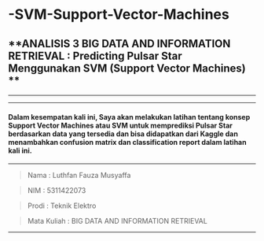 # -SVM-Support-Vector-Machines

## **ANALISIS 3 BIG DATA AND INFORMATION RETRIEVAL : Predicting Pulsar Star Menggunakan SVM (Support Vector Machines) **
---
---

#### Dalam kesempatan kali ini, Saya akan melakukan latihan tentang konsep Support Vector Machines atau SVM untuk memprediksi Pulsar Star berdasarkan data yang tersedia dan bisa didapatkan dari Kaggle dan menambahkan confusion matrix dan classification report dalam latihan kali ini.
---
> Nama      : Luthfan Fauza Musyaffa

> NIM       : 5311422073

> Prodi     : Teknik Elektro

> Mata Kuliah : BIG DATA AND INFORMATION RETRIEVAL
---


